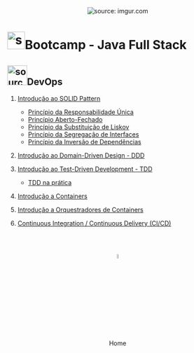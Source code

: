 <div align="center">
    <img src="https://i.imgur.com/w8tTOuT.png" title="source: imgur.com" /> 
</div>
<h1><img src="https://i.imgur.com/JSfXyzm.png" title="source: imgur.com" width="40px"/>Bootcamp - Java Full Stack </h1>

<h2><img src="https://i.imgur.com/KOZy0uM.png" title="source: imgur.com" width="45px"/>DevOps</h2>

1. <a href="solid.md" >Introdução ao SOLID Pattern</a>
   - <a href="solid_01.md" >Princípio da Responsabilidade Única</a>
   - <a href="solid_02.md" >Princípio Aberto-Fechado</a>
   - <a href="solid_03.md" >Princípio da Substituição de Liskov</a>
   - <a href="solid_04.md" >Princípio da Segregação de Interfaces</a>
   - <a href="solid_05.md" >Princípio da Inversão de Dependências</a>

2. <a href="ddd.md" >Introdução ao Domain-Driven Design - DDD</a>
3. <a href="tdd.md" >Introdução ao Test-Driven Development - TDD</a>
   - <a href="tdd_pratica.md" >TDD na prática</a>

4. <a href="container.md" >Introdução a Containers</a>
5. <a href="orquestrador.md" >Introdução a Orquestradores de Containers</a>
6. <a href="ci_cd.md" >Continuous Integration / Continuous Delivery (CI/CD)</a>


<br /><br />
	
<div align="center"><a href="../README.md"><img src="https://i.imgur.com/kfHCxif.png" title="source: imgur.com" width="5%"/></a></div>
<div align="center">Home</div>

